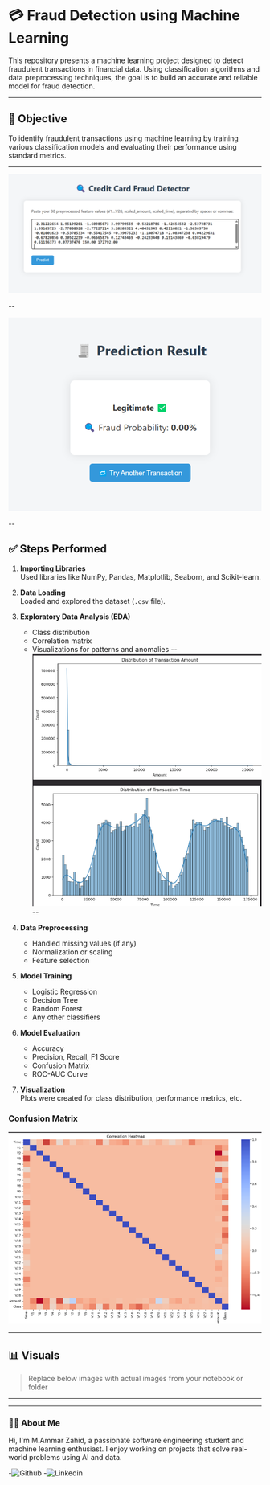 # 💳 Fraud Detection using Machine Learning

This repository presents a machine learning project designed to detect fraudulent transactions in financial data. Using classification algorithms and data preprocessing techniques, the goal is to build an accurate and reliable model for fraud detection.

---

## 🧠 Objective

To identify fraudulent transactions using machine learning by training various classification models and evaluating their performance using standard metrics.

---
  ![User_Interface](https://github.com/AMMAR1122-LG/fraud-detection-ml/blob/main/images/Fraud_UI.png)

--


  ![Interface](https://github.com/AMMAR1122-LG/fraud-detection-ml/blob/main/images/Prediction_UI.png)

--

## ✅ Steps Performed

1. **Importing Libraries**  
   Used libraries like NumPy, Pandas, Matplotlib, Seaborn, and Scikit-learn.

2. **Data Loading**  
   Loaded and explored the dataset (`.csv` file).

3. **Exploratory Data Analysis (EDA)**  
   - Class distribution
   - Correlation matrix
   - Visualizations for patterns and anomalies
   -- 
     ![Matrix](https://github.com/AMMAR1122-LG/fraud-detection-ml/blob/main/images/Distribution.png)
   --
4. **Data Preprocessing**  
   - Handled missing values (if any)
   - Normalization or scaling
   - Feature selection

5. **Model Training**  
   - Logistic Regression
   - Decision Tree
   - Random Forest
   - Any other classifiers

6. **Model Evaluation**  
   - Accuracy
   - Precision, Recall, F1 Score
   - Confusion Matrix
   - ROC-AUC Curve

7. **Visualization**  
   Plots were created for class distribution, performance metrics, etc.
   
### Confusion Matrix
![Confusion Matrix](https://github.com/AMMAR1122-LG/fraud-detection-ml/blob/main/images/Correlation_map.png)

---

## 📊 Visuals

> Replace below images with actual images from your notebook or folder




---

---

### 🙋‍♂️ About Me

Hi, I'm M.Ammar Zahid, a passionate software engineering student and machine learning enthusiast. I enjoy working on projects that solve real-world problems using AI and data.

   -![Github](https://github.com/AMMAR1122-LG)
   -![Linkedin](https://www.linkedin.com/in/muhammad-ammar-zahid-b91124268/)
  


